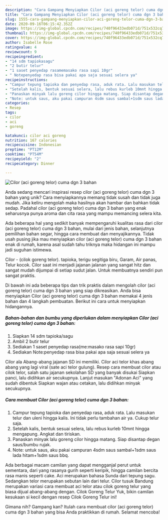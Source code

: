 ```yaml
---
description: "Cara Gampang Menyiapkan Cilor (aci goreng telor) cuma dgn 3 bahan Anti Gagal"
title: "Cara Gampang Menyiapkan Cilor (aci goreng telor) cuma dgn 3 bahan Anti Gagal"
slug: 1555-cara-gampang-menyiapkan-cilor-aci-goreng-telor-cuma-dgn-3-bahan-anti-gagal
date: 2020-09-16T06:15:42.352Z
image: https://img-global.cpcdn.com/recipes/740f96433edb071d/751x532cq70/cilor-aci-goreng-telor-cuma-dgn-3-bahan-foto-resep-utama.jpg
thumbnail: https://img-global.cpcdn.com/recipes/740f96433edb071d/751x532cq70/cilor-aci-goreng-telor-cuma-dgn-3-bahan-foto-resep-utama.jpg
cover: https://img-global.cpcdn.com/recipes/740f96433edb071d/751x532cq70/cilor-aci-goreng-telor-cuma-dgn-3-bahan-foto-resep-utama.jpg
author: Isabelle Rose
ratingvalue: 4
reviewcount: 9
recipeingredient:
- "14 sdm tapiokasagu"
- "2 butir telur"
- "1 saset penyedap rasamemasako rasa sapi 10gr"
- " Notepenyedap rasa bisa pakai apa saja sesuai selera ya"
recipeinstructions:
- "Campur tepung tapioka dan penyedap rasa, aduk rata. Lalu masukan telur dan uleni hingga kalis. Ini tidak perlu tambahan air ya. Cukup telur saja."
- "Setelah kalis, bentuk sesuai selera, lalu rebus kurleb 10mnt hingga mengapung. Angkat dan tiriskan."
- "Panaskan minyak lalu goreng cilor hingga matang. Siap disantap degan saus/bumbu rujak."
- "Note: untuk saus, aku pakai campuran 4sdm saus sambal+1sdm saus lada hitam+1sdm saus bbq."
categories:
- Resep
tags:
- cilor
- aci
- goreng

katakunci: cilor aci goreng 
nutrition: 167 calories
recipecuisine: Indonesian
preptime: "PT12M"
cooktime: "PT54M"
recipeyield: "2"
recipecategory: Dinner

---
```



![Cilor (aci goreng telor) cuma dgn 3 bahan](https://img-global.cpcdn.com/recipes/740f96433edb071d/751x532cq70/cilor-aci-goreng-telor-cuma-dgn-3-bahan-foto-resep-utama.jpg)

Anda sedang mencari inspirasi resep cilor (aci goreng telor) cuma dgn 3 bahan yang unik? Cara menyiapkannya memang tidak susah dan tidak juga mudah. Jika keliru mengolah maka hasilnya akan hambar dan bahkan tidak sedap. Padahal cilor (aci goreng telor) cuma dgn 3 bahan yang enak seharusnya punya aroma dan cita rasa yang mampu memancing selera kita.

Ada beberapa hal yang sedikit banyak mempengaruhi kualitas rasa dari cilor (aci goreng telor) cuma dgn 3 bahan, mulai dari jenis bahan, selanjutnya pemilihan bahan segar, hingga cara membuat dan menyajikannya. Tidak usah pusing jika mau menyiapkan cilor (aci goreng telor) cuma dgn 3 bahan enak di rumah, karena asal sudah tahu triknya maka hidangan ini mampu jadi suguhan istimewa.

Cilor - (cilok goreng telor). tapioka, terigu segitiga biru, Garam, Air panas, Telur kocok. Cilor saat ini menjadi jajanan jalanan yang sangat hitz dan sangat mudah dijumpai di setiap sudut jalan. Untuk membuatnya sendiri pun sangat praktis.


Di bawah ini ada beberapa tips dan trik praktis dalam mengolah cilor (aci goreng telor) cuma dgn 3 bahan yang siap dikreasikan. Anda bisa menyiapkan Cilor (aci goreng telor) cuma dgn 3 bahan memakai 4 jenis bahan dan 4 langkah pembuatan. Berikut ini cara untuk menyiapkan hidangannya.

<!--inarticleads1-->

##### Bahan-bahan dan bumbu yang diperlukan dalam menyiapkan Cilor (aci goreng telor) cuma dgn 3 bahan:

1. Siapkan 14 sdm tapioka/sagu
1. Ambil 2 butir telur
1. Sediakan 1 saset penyedap rasa(me:masako rasa sapi 10gr)
1. Sediakan  Note:penyedap rasa bisa pakai apa saja sesuai selera ya


Cilor ala Abang-abang jajanan SD ini memiliki. Cilor aci telor khas abang abang yang lagi viral (sate aci telor gulung). Resep cara membuat cilor atau cilok telor, salah satu jajanan sekolahan SD yang banyak disukai Siapkan panci, lalu didihkan air secukupnya. Lanjut masukan &#34;Adonan Aci&#34; yang sudah dibentuk Siapkan wajan atau cetakan, lalu didihkan minyak secukupnya. 

<!--inarticleads2-->

##### Cara membuat Cilor (aci goreng telor) cuma dgn 3 bahan:

1. Campur tepung tapioka dan penyedap rasa, aduk rata. Lalu masukan telur dan uleni hingga kalis. Ini tidak perlu tambahan air ya. Cukup telur saja.
1. Setelah kalis, bentuk sesuai selera, lalu rebus kurleb 10mnt hingga mengapung. Angkat dan tiriskan.
1. Panaskan minyak lalu goreng cilor hingga matang. Siap disantap degan saus/bumbu rujak.
1. Note: untuk saus, aku pakai campuran 4sdm saus sambal+1sdm saus lada hitam+1sdm saus bbq.


Ada berbagai macam camilan yang dapat mengganjal perut untuk sementara, dari yang rasanya gurih seperti keripik, hingga camilan bercita rasa manis seperti cake. Aci merupakan bahasa Sunda dari tepung sagu. Sedangkan telor merupakan sebutan lain dari telur. Cilor tusuk Bandung merupakan variasi cara membuat aci telor atau cilok goreng telur yang biasa dijual abang-abang dengan. Cilok Goreng Telur Yuk, bikin camilan kesukaan si kecil dengan resep Cilok Goreng Telur ini! 

Gimana nih? Gampang kan? Itulah cara membuat cilor (aci goreng telor) cuma dgn 3 bahan yang bisa Anda praktikkan di rumah. Selamat mencoba!
